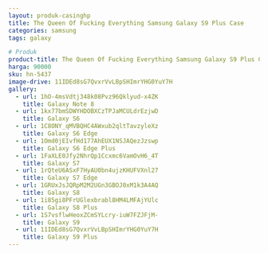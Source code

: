 ```yaml
---
layout: produk-casinghp
title: The Queen Of Fucking Everything Samsung Galaxy S9 Plus Case
categories: samsung
tags: galaxy

# Produk
product-title: The Queen Of Fucking Everything Samsung Galaxy S9 Plus Case
harga: 90000
sku: hn-5437
image-drive: 11IDEd8sG7QvxrVvLBpSHImrYHG0YuY7H
gallery:
  - url: 1hO-4msVdtj348k08Pvz96Qklyud-x4ZK
    title: Galaxy Note 8
  - url: 1kx77bmSDWYHDOBXCzTPJaMCULdrEzjwD
    title: Galaxy S6
  - url: 1C8ONY_qMVBQHC4AWxub2qltTavzyleXz
    title: Galaxy S6 Edge
  - url: 1Omd0jEIvfHd177AhEUX1NSJAQezJzswp
    title: Galaxy S6 Edge Plus
  - url: 1FaXLE0Jfy2NhrQp1Ccxmc6VamOvH6_4T
    title: Galaxy S7
  - url: 1rQteU6ASxF7HyAU0bn4ujzKHUFVXnl27
    title: Galaxy S7 Edge
  - url: 1GRUxJsJQRpM2M2UGn3GBOJ0xM1k3A4AQ
    title: Galaxy S8
  - url: 1i85gi8PFrUGlexbrabl8HM4LMFAjYUlc
    title: Galaxy S8 Plus
  - url: 1S7vsflwHeoxZCmSYLcry-iuW7FZJFjM-
    title: Galaxy S9
  - url: 11IDEd8sG7QvxrVvLBpSHImrYHG0YuY7H
    title: Galaxy S9 Plus
---
```


